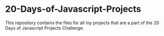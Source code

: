 # 20-Days-of-Javascript-Projects
This repository contains the files for all my projects that are a part of the 20 Days of Javascript Projects Challenge.
